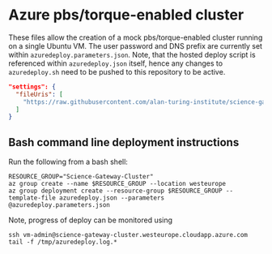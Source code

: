 # Azure pbs/torque-enabled cluster

These files allow the creation of a mock pbs/torque-enabled cluster running on a single Ubuntu VM. The user password and DNS prefix are currently set within `azuredeploy.parameters.json`. Note, that the hosted deploy script is referenced within `azuredeploy.json` itself, hence any changes to `azuredeploy.sh` need to be pushed to this repository to be active.

```json
"settings": {
  "fileUris": [
    "https://raw.githubusercontent.com/alan-turing-institute/science-gateway-cluster/master/blue/vm/azuredeploy.sh"
  ]
}
```

## Bash command line deployment instructions

Run the following from a bash shell:

```shell
RESOURCE_GROUP="Science-Gateway-Cluster"
az group create --name $RESOURCE_GROUP --location westeurope
az group deployment create --resource-group $RESOURCE_GROUP --template-file azuredeploy.json --parameters @azuredeploy.parameters.json
```

Note, progress of deploy can be monitored using

```shell
ssh vm-admin@science-gateway-cluster.westeurope.cloudapp.azure.com
tail -f /tmp/azuredeploy.log.*
```

